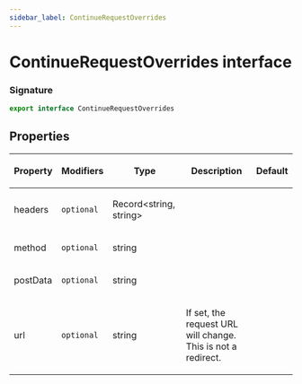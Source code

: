 ```yaml
---
sidebar_label: ContinueRequestOverrides
---
```


# ContinueRequestOverrides interface

### Signature

```typescript
export interface ContinueRequestOverrides
```

## Properties

<table><thead><tr><th>

Property

</th><th>

Modifiers

</th><th>

Type

</th><th>

Description

</th><th>

Default

</th></tr></thead>
<tbody><tr><td>

<span id="headers">headers</span>

</td><td>

`optional`

</td><td>

Record&lt;string, string&gt;

</td><td>

</td><td>

</td></tr>
<tr><td>

<span id="method">method</span>

</td><td>

`optional`

</td><td>

string

</td><td>

</td><td>

</td></tr>
<tr><td>

<span id="postdata">postData</span>

</td><td>

`optional`

</td><td>

string

</td><td>

</td><td>

</td></tr>
<tr><td>

<span id="url">url</span>

</td><td>

`optional`

</td><td>

string

</td><td>

If set, the request URL will change. This is not a redirect.

</td><td>

</td></tr>
</tbody></table>
